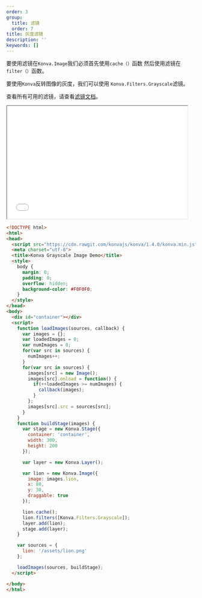 ```yaml
---
order: 3
group:
  title: 滤镜
  order: 7
title: 灰度滤镜
description: ''
keywords: []
---
```

要使用滤镜在`Konva.Image`我们必须首先使用`cache（）`函数
然后使用滤镜在`filter（）`函数。  

要使用`Konva`反转图像的灰度，我们可以使用
`Konva.Filters.Grayscale`滤镜。

查看所有可用的滤镜，请查看[滤镜文档](https://konvajs.github.io/api/Konva.Filters.html)。  

<iframe src="/downloads/code/filters/Grayscale.html" style="width: 50vw;height:300px;"></iframe>

```html
<!DOCTYPE html>
<html>
<head>
  <script src="https://cdn.rawgit.com/konvajs/konva/1.4.0/konva.min.js"></script>
  <meta charset="utf-8">
  <title>Konva Grayscale Image Demo</title>
  <style>
    body {
      margin: 0;
      padding: 0;
      overflow: hidden;
      background-color: #F0F0F0;
    }
  </style>
</head>
<body>
  <div id="container"></div>
  <script>
    function loadImages(sources, callback) {
      var images = {};
      var loadedImages = 0;
      var numImages = 0;
      for(var src in sources) {
        numImages++;
      }
      for(var src in sources) {
        images[src] = new Image();
        images[src].onload = function() {
          if(++loadedImages >= numImages) {
            callback(images);
          }
        };
        images[src].src = sources[src];
      }
    }
    function buildStage(images) {
      var stage = new Konva.Stage({
        container: 'container',
        width: 300,
        height: 200
      });

      var layer = new Konva.Layer();

      var lion = new Konva.Image({
        image: images.lion,
        x: 80,
        y: 30,
        draggable: true
      });

      lion.cache();
      lion.filters([Konva.Filters.Grayscale]);
      layer.add(lion);
      stage.add(layer);
    }

    var sources = {
      lion: '/assets/lion.png'
    };

    loadImages(sources, buildStage);
  </script>

</body>
</html>
```